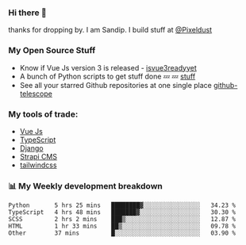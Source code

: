 ### Hi there 👋

thanks for dropping by.
I am Sandip. I build stuff at [@Pixeldust](github.com/pixeldust-in/)

###  **My Open Source Stuff**

 - Know if Vue Js version 3 is released -  [isvue3readyyet](https://github.com/sandiprb/isvue3readyyet)
 - A bunch of Python scripts to get stuff done 💤 💤 [stuff](https://github.com/sandiprb/stuff)
 - See all your starred Github repositories at one single place [github-telescope](https://github.com/sandiprb/github-telescope)



###  **My tools of trade:**
 - [Vue Js](https://github.com/vuejs/vue/)
 - [TypeScript](https://github.com/microsoft/TypeScript)
 - [Django](github.com/django/django)
 - [Strapi CMS](github.com/strapi/strapi)
 - [tailwindcss](https://github.com/tailwindlabs/tailwindcss)


###  📊 **My Weekly development breakdown**
<!--START_SECTION:waka-->

```text
Python       5 hrs 25 mins   ████████▓░░░░░░░░░░░░░░░░   34.23 %
TypeScript   4 hrs 48 mins   ███████▓░░░░░░░░░░░░░░░░░   30.30 %
SCSS         2 hrs 2 mins    ███▒░░░░░░░░░░░░░░░░░░░░░   12.87 %
HTML         1 hr 33 mins    ██▒░░░░░░░░░░░░░░░░░░░░░░   09.78 %
Other        37 mins         █░░░░░░░░░░░░░░░░░░░░░░░░   03.90 %
```

<!--END_SECTION:waka-->

